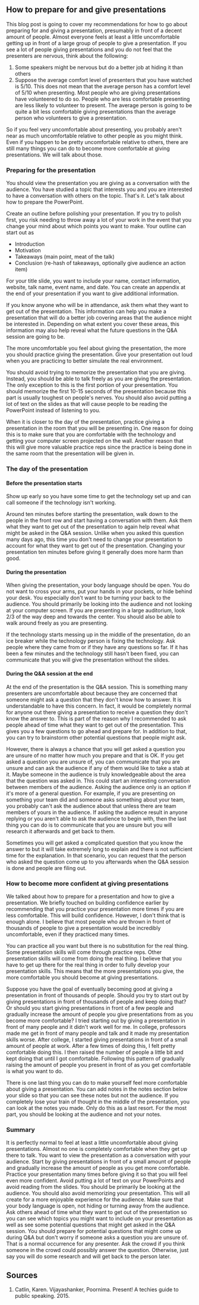 ## How to prepare for and give presentations
This blog post is going to cover my recommendations for how to go about preparing for and giving a presentation, presumably in front of a decent amount of people. Almost everyone feels at least a little uncomfortable getting up in front of a large group of people to give a presentation. If you see a lot of people giving presentations and you do not feel that the presenters are nervous, think about the following:
1. Some speakers might be nervous but do a better job at hiding it than others  
1. Suppose the average comfort level of presenters that you have watched is 5/10. This does not mean that the average person has a comfort level of 5/10 when presenting. Most people who are giving presentations have volunteered to do so. People who are less comfortable presenting are less likely to volunteer to present. The average person is going to be quite a bit less comfortable giving presentations than the average person who volunteers to give a presentation.

So if you feel very uncomfortable about presenting, you probably aren't near as much uncomfortable relative to other people as you might think. Even if you happen to be pretty uncomfortable relative to others, there are still many things you can do to become more comfortable at giving presentations. We will talk about those.

### Preparing for the presentation
You should view the presentation you are giving as a conversation with the audience. You have studied a topic that interests you and you are interested to have a conversation with others on the topic. That's it. Let's talk about how to prepare the PowerPoint.

Create an outline before polishing your presentation. If you try to polish first, you risk needing to throw away a lot of your work in the event that you change your mind about which points you want to make. Your outline can start out as
* Introduction
* Motivation
* Takeaways (main point, meat of the talk)
* Conclusion (re-hash of takeaways, optionally give audience an action item)  

For your title slide, you want to include your name, contact information, website, talk name, event name, and date. You can create an appendix at the end of your presentation if you want to give additional information.

If you know anyone who will be in attendance, ask them what they want to get out of the presentation. This information can help you make a presentation that will do a better job covering areas that the audience might be interested in. Depending on what extent you cover these areas, this information may also help reveal what the future questions in the Q&A session are going to be.

The more uncomfortable you feel about giving the presentation, the more you should practice giving the presentation. Give your presentation out loud when you are practicing to better simulate the real environment. 

You should avoid trying to memorize the presentation that you are giving. Instead, you should be able to talk freely as you are giving the presentation. The only exception to this is the first portion of your presentation. You should memorize the first 10-15 seconds of the presentation because this part is usually toughest on people's nerves. You should also avoid putting a lot of text on the slides as that will cause people to be reading the PowerPoint instead of listening to you.

When it is closer to the day of the presentation, practice giving a presentation in the room that you will be presenting in. One reason for doing this is to make sure that you are comfortable with the technology and getting your computer screen projected on the wall. Another reason that this will give more valuable practice reps since the practice is being done in the same room that the presentation will be given in.

### The day of the presentation
#### Before the presentation starts
Show up early so you have some time to get the technology set up and can call someone if the technology isn't working. 

Around ten minutes before starting the presentation, walk down to the people in the front row and start having a conversation with them. Ask them what they want to get out of the presentation to again help reveal what might be asked in the Q&A session. Unlike when you asked this question many days ago, this time you don't need to change your presentation to account for what they want to get out of the presentation. Changing your presentation ten minutes before giving it generally does more harm than good. 

#### During the presentation
When giving the presentation, your body language should be open. You do not want to cross your arms, put your hands in your pockets, or hide behind your desk. You especially don't want to be turning your back to the audience.  You should primarily be looking into the audience and not looking at your computer screen. If you are presenting in a large auditorium, look 2/3 of the way deep and towards the center. You should also be able to walk around freely as you are presenting.

If the technology starts messing up in the middle of the presentation, do an ice breaker while the technology person is fixing the technology. Ask people where they came from or if they have any questions so far. If it has been a few minutes and the technology still hasn't been fixed, you can communicate that you will give the presentation without the slides.

#### During the Q&A session at the end
At the end of the presentation is the Q&A session. This is something many presenters are uncomfortable about because they are concerned that someone might ask a question that they don't know how to answer. It is understandable to have this concern. In fact, it would be completely normal for anyone out there giving a presentation to receive a question they don't know the answer to. This is part of the reason why I recommended to ask people ahead of time what they want to get out of the presentation. This gives you a few questions to go ahead and prepare for. In addition to that, you can try to brainstorm other potential questions that people might ask.

However, there is always a chance that you will get asked a question you are unsure of no matter how much you prepare and that is OK. If you get asked a question you are unsure of, you can communicate that you are unsure and can ask the audience if any of them would like to take a stab at it. Maybe someone in the audience is truly knowledgeable about the area that the question was asked in. This could start an interesting conversation between members of the audience. Asking the audience only is an option if it's more of a general question. For example, if you are presenting on something your team did and someone asks something about your team, you probably can't ask the audience about that unless there are team members of yours in the audience. If asking the audience result in anyone replying or you aren't able to ask the audience to begin with, then the last thing you can do is to communicate that you are unsure but you will research it afterwards and get back to them.

Sometimes you will get asked a complicated question that you know the answer to but it will take extremely long to explain and there is not sufficient time for the explanation. In that scenario, you can request that the person who asked the question come up to you afterwards when the Q&A session is done and people are filing out.

### How to become more confident at giving presentations
We talked about how to prepare for a presentation and how to give a presentation. We briefly touched on building confidence earlier by recommending that you practice your presentation more times if you are less comfortable. This will build confidence. However, I don't think that is enough alone. I believe that most people who are thrown in front of thousands of people to give a presentation would be incredibly uncomfortable, even if they practiced many times.

You can practice all you want but there is no substitution for the real thing. Some presentation skills will come through practice reps. Other presentation skills will come from doing the real thing. I believe that you have to get up there for the real thing in order to fully develop your presentation skills. This means that the more presentations you give, the more comfortable you should become at giving presentations. 

Suppose you have the goal of eventually becoming good at giving a presentation in front of thousands of people. Should you try to start out by giving presentations in front of thousands of people and keep doing that? Or should you start giving presentations in front of a few people and gradually increase the amount of people you give presentations from as you become more comfortable? I tried starting out by giving a presentation in front of many people and it didn't work well for me. In college, professors made me get in front of many people and talk and it made my presentation skills worse. After college, I started giving presentations in front of a small amount of people at work. After a few times of doing this, I felt pretty comfortable doing this. I then raised the number of people a little bit and kept doing that until I got comfortable. Following this pattern of gradually raising the amount of people you present in front of as you get comfortable is what you want to do.

There is one last thing you can do to make yourself feel more comfortable about giving a presentation. You can add notes in the notes section below your slide so that you can see these notes but not the audience. If you completely lose your train of thought in the middle of the presentation, you can look at the notes you made. Only do this as a last resort. For the most part, you should be looking at the audience and not your notes.

### Summary
It is perfectly normal to feel at least a little uncomfortable about giving presentations. Almost no one is completely comfortable when they get up there to talk. You want to view the presentation as a conversation with your audience. Start by giving presentations in front of a small amount of people and gradually increase the amount of people as you get more comfortable. Practice your presentation many times before giving it so that you will feel even more confident. Avoid putting a lot of text on your PowerPoints and avoid reading from the slides. You should be primarily be looking at the audience. You should also avoid memorizing your presentation. This will all create for a more enjoyable experience for the audience. Make sure that your body language is open, not hiding or turning away from the audience. Ask others ahead of time what they want to get out of the presentation so you can see which topics you might want to include on your presentation as well as see some potential questions that might get asked in the Q&A session. You should prepare for potential questions that might come up during Q&A but don't worry if someone asks a question you are unsure of. That is a normal occurrence for any presenter. Ask the crowd if you think someone in the crowd could possibly answer the question. Otherwise, just say you will do some research and will get back to the person later.

## Sources
1. Catlin, Karen. Vijayashanker, Poornima. Present! A techies guide to public speaking. 2015.
